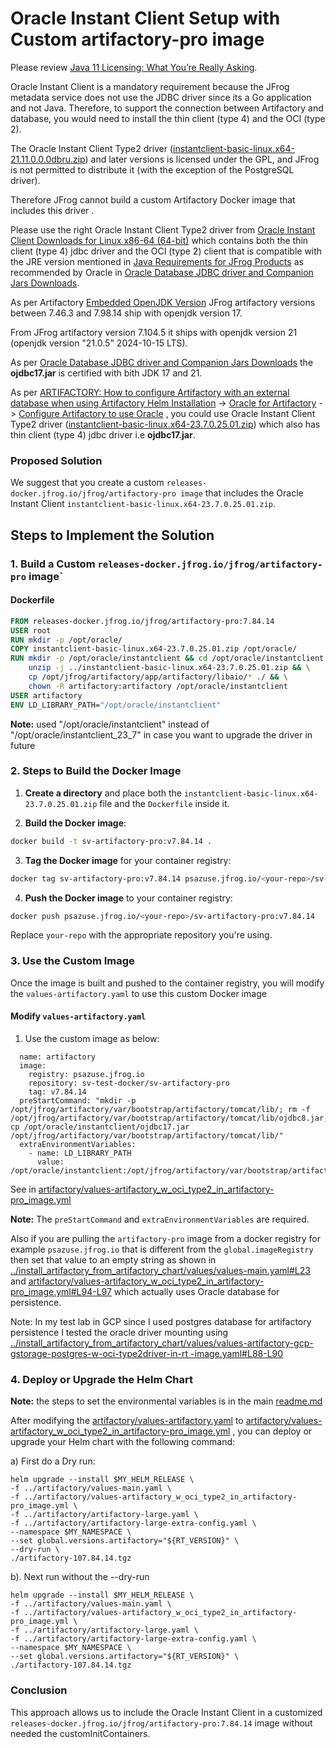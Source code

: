 # Oracle Instant Client Setup with Custom artifactory-pro image

Please review [Java 11 Licensing: What You’re Really Asking](https://jfrog.com/blog/java-11-licensing-what-youre-really-asking/).

Oracle Instant Client is a mandatory requirement because the JFrog metadata service does not use the JDBC driver since its a Go application and not Java. Therefore, to support the connection between Artifactory and database, you would need to install the thin client (type 4) and the OCI (type 2).

The Oracle Instant Client Type2 driver ([instantclient-basic-linux.x64-21.11.0.0.0dbru.zip](https://download.oracle.com/otn_software/linux/instantclient/2111000/instantclient-basic-linux.x64-21.11.0.0.0dbru.zip)) and later versions is licensed under the 
GPL, and JFrog is  not permitted to distribute it (with the exception of the PostgreSQL driver). 

Therefore JFrog cannot build a custom Artifactory Docker image that includes this driver .

Please use the right Oracle Instant Client Type2 driver from
[Oracle Instant Client Downloads for Linux x86-64 (64-bit)](https://www.oracle.com/database/technologies/instant-client/linux-x86-64-downloads.html)
which  contains both the  thin client (type 4) jdbc driver and the OCI (type 2) client that is 
compatible with the JRE version mentioned in 
[Java Requirements for JFrog Products](https://jfrog.com/help/r/jfrog-installation-setup-documentation/java-requirements-for-jfrog-products)
as recommended by Oracle in [Oracle Database JDBC driver and Companion Jars Downloads](https://www.oracle.com/database/technologies/appdev/jdbc-downloads.html).

As per Artifactory [Embedded OpenJDK Version](https://jfrog.com/help/r/jfrog-release-information/embedded-openjdk-version)
JFrog artifactory versions between 7.46.3 and 7.98.14 ship with openjdk version 17.

From JFrog artifactory version 7.104.5 it ships with  openjdk version 21 (openjdk version "21.0.5" 2024-10-15 LTS).

As per [Oracle Database JDBC driver and Companion Jars Downloads](https://www.oracle.com/database/technologies/appdev/jdbc-downloads.html)
the **ojdbc17.jar** is certified with bith JDK 17 and 21.

As per [ARTIFACTORY: How to configure Artifactory with an external database when using Artifactory Helm Installation](https://jfrog.com/help/r/artifactory-how-to-configure-artifactory-with-an-external-database-when-using-artifactory-helm-installation) 
 -> [Oracle for Artifactory](https://jfrog.com/help/r/jfrog-installation-setup-documentation/oracle-for-artifactory) 
 -> [Configure Artifactory to use Oracle](https://jfrog.com/help/r/jfrog-installation-setup-documentation/configure-artifactory-to-use-oracle) ,
you could use Oracle Instant Client Type2 driver ([instantclient-basic-linux.x64-23.7.0.25.01.zip](https://download.oracle.com/otn_software/linux/instantclient/2370000/instantclient-basic-linux.x64-23.7.0.25.01.zip))
which also has thin client (type 4) jdbc driver i.e **ojdbc17.jar**.


### Proposed Solution

We suggest that you create a custom  `releases-docker.jfrog.io/jfrog/artifactory-pro image`  that includes the Oracle 
Instant Client `instantclient-basic-linux.x64-23.7.0.25.01.zip`. 

## Steps to Implement the Solution

### 1. Build a Custom `releases-docker.jfrog.io/jfrog/artifactory-pro` image`


#### Dockerfile

```Dockerfile
FROM releases-docker.jfrog.io/jfrog/artifactory-pro:7.84.14
USER root
RUN mkdir -p /opt/oracle/
COPY instantclient-basic-linux.x64-23.7.0.25.01.zip /opt/oracle/
RUN mkdir -p /opt/oracle/instantclient && cd /opt/oracle/instantclient && \
    unzip -j ../instantclient-basic-linux.x64-23.7.0.25.01.zip && \
    cp /opt/jfrog/artifactory/app/artifactory/libaio/* ./ && \
    chown -R artifactory:artifactory /opt/oracle/instantclient
USER artifactory
ENV LD_LIBRARY_PATH="/opt/oracle/instantclient"
```
**Note:** used "/opt/oracle/instantclient" instead of "/opt/oracle/instantclient_23_7" in case you want to upgrade 
the driver in future

### 2. Steps to Build the Docker Image

1. **Create a directory** and place both the `instantclient-basic-linux.x64-23.7.0.25.01.zip` file and the `Dockerfile` inside it.

2. **Build the Docker image**:

```bash
docker build -t sv-artifactory-pro:v7.84.14 .
```

3. **Tag the Docker image** for your container registry:

```bash
docker tag sv-artifactory-pro:v7.84.14 psazuse.jfrog.io/<your-repo>/sv-artifactory-pro:v7.84.14
```

4. **Push the Docker image** to your container registry:

```bash
docker push psazuse.jfrog.io/<your-repo>/sv-artifactory-pro:v7.84.14
```

Replace `your-repo` with the appropriate repository you're using.

### 3. Use the Custom Image 

Once the image is built and pushed to the container registry, you will modify the `values-artifactory.yaml` to use this custom Docker image 

#### Modify `values-artifactory.yaml`

1. Use the custom image  as below:
```artifactory:
  name: artifactory
  image:
    registry: psazuse.jfrog.io
    repository: sv-test-docker/sv-artifactory-pro
    tag: v7.84.14
  preStartCommand: "mkdir -p /opt/jfrog/artifactory/var/bootstrap/artifactory/tomcat/lib/; rm -f /opt/jfrog/artifactory/var/bootstrap/artifactory/tomcat/lib/ojdbc8.jar; cp /opt/oracle/instantclient/ojdbc17.jar /opt/jfrog/artifactory/var/bootstrap/artifactory/tomcat/lib/"
  extraEnvironmentVariables:
    - name: LD_LIBRARY_PATH
      value: /opt/oracle/instantclient:/opt/jfrog/artifactory/var/bootstrap/artifactory/tomcat/lib
```
See  in [artifactory/values-artifactory_w_oci_type2_in_artifactory-pro_image.yml](artifactory/values-artifactory_w_oci_type2_in_artifactory-pro_image.yml)

**Note:** The `preStartCommand` and `extraEnvironmentVariables` are required.

Also if you are pulling the `artifactory-pro` image from a  docker registry for example `psazuse.jfrog.io` that is different from the 
`global.imageRegistry` then set that value to an empty string as shown  in [../install_artifactory_from_artifactory_chart/values/values-main.yaml#L23](../install_artifactory_from_artifactory_chart/values/values-main.yaml#L23) and [artifactory/values-artifactory_w_oci_type2_in_artifactory-pro_image.yml#L94-L97](artifactory/values-artifactory_w_oci_type2_in_artifactory-pro_image.yml#L94-L97) which actually uses Oracle database for persistence.

Note: In my test lab in GCP since I used postgres database for artifactory persistence I tested the oracle driver mounting  using [../install_artifactory_from_artifactory_chart/values/values-artifactory-gcp-gstorage-postgres-w-oci-type2driver-in-rt
-image.yaml#L88-L90](../install_artifactory_from_artifactory_chart/values/values-artifactory-gcp-gstorage-postgres-w-oci-type2driver-in-rt-image.yaml#L88-L90)



### 4. Deploy or Upgrade the Helm Chart
**Note:** the steps to set the environmental variables is in the main [readme.md](readme.md)

After modifying the [artifactory/values-artifactory.yaml](artifactory/values-artifactory.yaml) to [artifactory/values-artifactory_w_oci_type2_in_artifactory-pro_image.yml](artifactory/values-artifactory_w_oci_type2_in_artifactory-pro_image.yml) , you can deploy or upgrade your Helm chart with the following command:

a) First do a Dry run:
```
helm upgrade --install $MY_HELM_RELEASE \
-f ../artifactory/values-main.yaml \
-f ../artifactory/values-artifactory_w_oci_type2_in_artifactory-pro_image.yml \
-f ../artifactory/artifactory-large.yaml \
-f ../artifactory/artifactory-large-extra-config.yaml \
--namespace $MY_NAMESPACE \
--set global.versions.artifactory="${RT_VERSION}" \
--dry-run \
./artifactory-107.84.14.tgz
```
b). Next run without the --dry-run
```
helm upgrade --install $MY_HELM_RELEASE \
-f ../artifactory/values-main.yaml \
-f ../artifactory/values-artifactory_w_oci_type2_in_artifactory-pro_image.yml \
-f ../artifactory/artifactory-large.yaml \
-f ../artifactory/artifactory-large-extra-config.yaml \
--namespace $MY_NAMESPACE \
--set global.versions.artifactory="${RT_VERSION}" \
./artifactory-107.84.14.tgz
```

### Conclusion

This approach allows us to include the Oracle Instant Client in  a customized `releases-docker.jfrog.io/jfrog/artifactory-pro:7.84.14` image without needed the customInitContainers.
